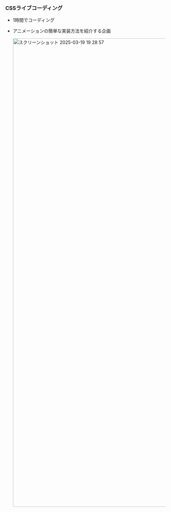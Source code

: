### CSSライブコーディング
- 1時間でコーディング
- アニメーションの簡単な実装方法を紹介する企画

  <img width="1470" alt="スクリーンショット 2025-03-19 19 28 57" src="https://github.com/user-attachments/assets/52b52929-ab0c-4778-ab81-5e259d80a1c1" />
